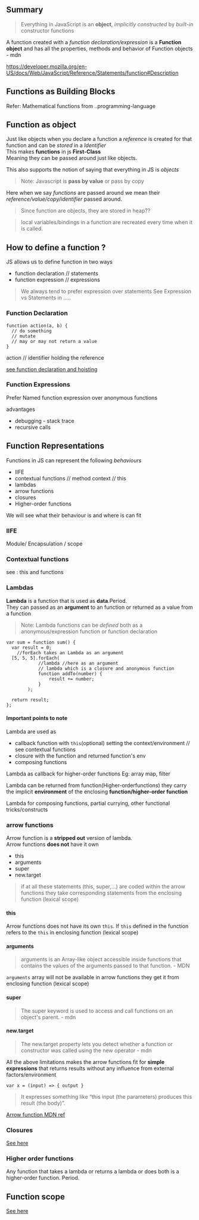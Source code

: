 ## Summary

> Everything in JavaScript is an **object**, *implicitly constructed*
by *built-in* constructor functions

A function created with a *function declaration/expression*
is a **Function object** and has all the properties, methods
and behavior of Function objects - mdn

https://developer.mozilla.org/en-US/docs/Web/JavaScript/Reference/Statements/function#Description

## Functions as Building Blocks

Refer: Mathematical functions from ..programming-language

## Function as object
Just like objects when you declare a function a *reference* is created for
that function and can be *stored* in a *Identifier*  
This makes **functions** in js **First-Class**  
Meaning they can be passed around just like objects.

This also supports the notion of saying that everything in JS is *objects*


> Note: Javascript is **pass by value** or pass by copy

Here when we say *functions* are passed around we mean their *reference/value/copy/identifier*
passed around.

> Since function are objects, they are stored in heap??

> local variables/bindings in a function are recreated every time when it is called.


## How to define a function ?
JS allows us to define function in two ways
  - function declaration  // statements
  - function expression   // expressions

> We always tend to prefer expression over statements
> See Expression vs Statements in .....


### Function Declaration
```
function action(a, b) {
  // do something
  // mutate
  // may or may not return a value
}
```
action // identifier holding the reference

[see function declaration and hoisting](../scope/scopes-and-hoisting.md)

### Function Expressions
Prefer Named function expression over anonymous functions

advantages
  - debugging - stack trace
  - recursive calls


## Function Representations
Functions in JS can represent the following *behaviours*  


- IIFE
- contextual functions // method context // this
- lambdas
- arrow functions
- closures
- Higher-order functions

We will see what their behaviour is and where is can fit

### IIFE
Module/ Encapsulation / scope


### Contextual functions
see : this and functions


### Lambdas
**Lambda** is a function that is used as **data**.Period.  
They can passed as an **argument** to an function or returned as a value from
a function

> Note: Lambda functions can be *defined* both as a anonymous/expression function
or function declaration

```
var sum = function sum() {
  var result = 0;
	//forEach takes an Lambda as an argument
  [5, 5, 5].forEach(
			//lambda //here as an argument
			// lambda which is a closure and anonymous function
			function addTo(number) {
				result += number;
			}
		);

  return result;
};

```

#### Important points to note
Lambda are used as
  - callback function with `this`(optional) setting the context/environment // see contextual functions
  - closure with the function and returned function's env
  - composing functions


Lambda as callback for higher-order functions Eg: array map, filter  

Lambda can be returned from function(Higher-orderfunctions) they carry the
implicit **environment** of the enclosing **function/higher-order function**  

Lambda for composing functions, partial currying, other functional tricks/constructs


### arrow functions
Arrow function is a **stripped out** version of lambda.  
Arrow functions **does not** have it own
  - this
  - arguments
  - super
  - new.target

> if at all these statements (this, super,...) are coded within the arrow functions
they take corresponding statements from the enclosing function (lexical scope)

#### this
Arrow functions does not have its own `this`. If `this` defined in the
function refers to the `this` in enclosing function (lexical scope)

#### arguments
> arguments is an Array-like object accessible inside functions that contains the values of the arguments passed to that function. - MDN

`arguments` array will not be available in arrow functions they get it from
enclosing function (lexical scope)

#### super
> The super keyword is used to access and call functions on an object's parent. - mdn

#### new.target
> The new.target property lets you detect whether a function or constructor was called using the new operator - mdn

All the above limitations makes the arrow functions fit for **simple expressions**
that returns results without any influence from external factors/environment

```
var x = (input) => { output }
```
>It expresses something like “this input (the parameters) produces this result (the body)”.

[Arrow function MDN ref](https://developer.mozilla.org/en-US/docs/Web/JavaScript/Reference/Functions/Arrow_functions)


### Closures
[See here ](../scope/scopes-and-hoisting.md#scope-of-a-closure)

### Higher order functions
Any function that takes a lambda or returns a lambda or does both is a
higher-order function. Period.


## Function scope
[See here](../scope/scopes-and-hoisting.md)


